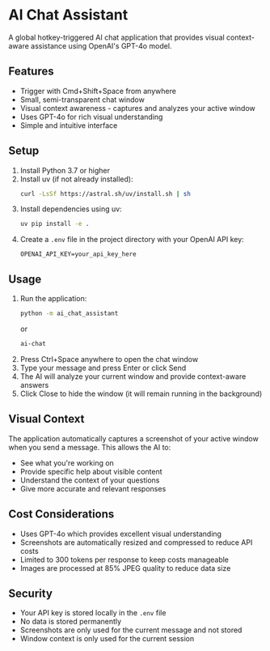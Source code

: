 # AI Chat Assistant

A global hotkey-triggered AI chat application that provides visual context-aware assistance using OpenAI's GPT-4o model.

## Features

- Trigger with Cmd+Shift+Space from anywhere
- Small, semi-transparent chat window
- Visual context awareness - captures and analyzes your active window
- Uses GPT-4o for rich visual understanding
- Simple and intuitive interface

## Setup

1. Install Python 3.7 or higher
2. Install uv (if not already installed):
   ```bash
   curl -LsSf https://astral.sh/uv/install.sh | sh
   ```
3. Install dependencies using uv:
   ```bash
   uv pip install -e .
   ```
4. Create a `.env` file in the project directory with your OpenAI API key:
   ```
   OPENAI_API_KEY=your_api_key_here
   ```

## Usage

1. Run the application:
   ```bash
   python -m ai_chat_assistant
   ```
   or
   ```bash
   ai-chat
   ```
2. Press Ctrl+Space anywhere to open the chat window
3. Type your message and press Enter or click Send
4. The AI will analyze your current window and provide context-aware answers
5. Click Close to hide the window (it will remain running in the background)

## Visual Context

The application automatically captures a screenshot of your active window when you send a message. This allows the AI to:
- See what you're working on
- Provide specific help about visible content
- Understand the context of your questions
- Give more accurate and relevant responses

## Cost Considerations

- Uses GPT-4o which provides excellent visual understanding
- Screenshots are automatically resized and compressed to reduce API costs
- Limited to 300 tokens per response to keep costs manageable
- Images are processed at 85% JPEG quality to reduce data size

## Security

- Your API key is stored locally in the `.env` file
- No data is stored permanently
- Screenshots are only used for the current message and not stored
- Window context is only used for the current session
